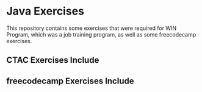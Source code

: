 # Java Exercises
This repository contains some exercises that were required for WIN Program, which was a job training program, as well as some freecodecamp exercises.

## CTAC Exercises Include


## freecodecamp Exercises Include

